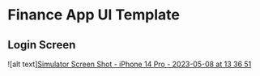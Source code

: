 #  Finance App UI Template

## Login Screen
![alt text][Simulator Screen Shot - iPhone 14 Pro - 2023-05-08 at 13 36 51](https://user-images.githubusercontent.com/42969853/236752526-0f28f3bc-4117-4b10-9f94-7132d6446b79.png)
